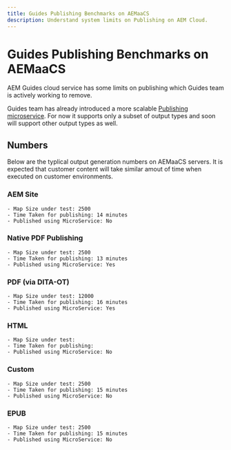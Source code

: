 ```yaml
---
title: Guides Publishing Benchmarks on AEMaaCS
description: Understand system limits on Publishing on AEM Cloud.
---
```


# Guides Publishing Benchmarks on AEMaaCS
AEM Guides cloud service has some limits on publishing which Guides team is actively working to remove. 

Guides team has already introduced a more scalable [Publishing microservice](publish-microservice-architecture-and-performance.md). For now it supports only a subset of output types and soon will support other output types as well.

## Numbers

Below are the typlical output generation numbers on AEMaaCS servers. It is expected that customer content will take similar amout of time when executed on customer environments.

### AEM Site

    - Map Size under test: 2500
    - Time Taken for publishing: 14 minutes
    - Published using MicroService: No
### Native PDF Publishing

    - Map Size under test: 2500
    - Time Taken for publishing: 13 minutes
    - Published using MicroService: Yes
### PDF (via DITA-OT)

    - Map Size under test: 12000
    - Time Taken for publishing: 16 minutes
    - Published using MicroService: Yes
### HTML

    - Map Size under test: 
    - Time Taken for publishing:
    - Published using MicroService: No
### Custom

    - Map Size under test: 2500
    - Time Taken for publishing: 15 minutes
    - Published using MicroService: No
### EPUB

    - Map Size under test: 2500
    - Time Taken for publishing: 15 minutes
    - Published using MicroService: No
